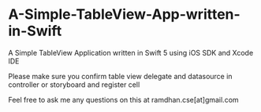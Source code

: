 # A-Simple-TableView-App-written-in-Swift
A Simple TableView Application written in Swift 5 using iOS SDK and Xcode IDE

Please make sure you confirm table view delegate and datasource in controller or storyboard and register cell

Feel free to ask me any questions on this at ramdhan.cse[at]gmail.com
